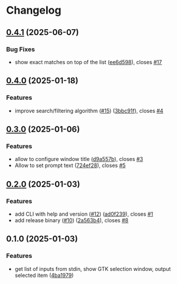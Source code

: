 # Changelog

## [0.4.1](https://github.com/soanvig/pipemenu/compare/v0.4.0...v0.4.1) (2025-06-07)


### Bug Fixes

* show exact matches on top of the list ([ee6d598](https://github.com/soanvig/pipemenu/commit/ee6d5986e6517c3c2e50573de6471484f744256f)), closes [#17](https://github.com/soanvig/pipemenu/issues/17)

## [0.4.0](https://github.com/soanvig/pipemenu/compare/v0.3.0...v0.4.0) (2025-01-18)


### Features

* improve search/filtering algorithm ([#15](https://github.com/soanvig/pipemenu/issues/15)) ([3bbc91f](https://github.com/soanvig/pipemenu/commit/3bbc91ff3579deb252879409f41ae0bc3a86484e)), closes [#4](https://github.com/soanvig/pipemenu/issues/4)

## [0.3.0](https://github.com/soanvig/pipemenu/compare/v0.2.0...v0.3.0) (2025-01-06)


### Features

* allow to configure window title ([d9a557b](https://github.com/soanvig/pipemenu/commit/d9a557bb57a0abccae6d5f7c3f28c591dece7789)), closes [#3](https://github.com/soanvig/pipemenu/issues/3)
* Allow to set prompt text ([724ef28](https://github.com/soanvig/pipemenu/commit/724ef28280626b1dd3d5c02764fab746bec48d90)), closes [#5](https://github.com/soanvig/pipemenu/issues/5)

## [0.2.0](https://github.com/soanvig/pipemenu/compare/v0.1.0...v0.2.0) (2025-01-03)


### Features

* add CLI with help and version ([#12](https://github.com/soanvig/pipemenu/issues/12)) ([ad0f239](https://github.com/soanvig/pipemenu/commit/ad0f239e13b112f935667b04ef29de4d3265c77e)), closes [#1](https://github.com/soanvig/pipemenu/issues/1)
* add release binary ([#10](https://github.com/soanvig/pipemenu/issues/10)) ([2a563b4](https://github.com/soanvig/pipemenu/commit/2a563b416abb38533cfe93669c27c057765b85a4)), closes [#8](https://github.com/soanvig/pipemenu/issues/8)

## 0.1.0 (2025-01-03)


### Features

* get list of inputs from stdin, show GTK selection window, output selected item ([4ba1979](https://github.com/soanvig/pipemenu/commit/4ba1979defe35d3c71a8da4ef1dfd3a3d5e6216a))
